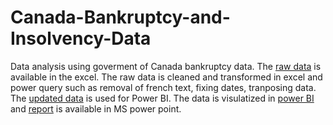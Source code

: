 # Canada-Bankruptcy-and-Insolvency-Data
Data analysis using goverment of Canada bankruptcy data.
The [raw  data]((https://github.com/rsgilltc/Canada-Bankruptcy-and-Insolvency-Data/blob/main/monthly-insolvency-insolvabilite-mensuels_1987.xlsx)) is available in the excel.
The raw data is cleaned and transformed in excel and power query such as removal of french text, fixing dates, tranposing data.
The [updated data]() is used for Power BI.
The data is visulatized in [power BI](https://github.com/rsgilltc/Canada-Bankruptcy-and-Insolvency-Data/blob/main/Canada%20Bankruptcy%20and%20Insolvency%20Data.pdf) and [report](https://github.com/rsgilltc/Canada-Bankruptcy-and-Insolvency-Data/blob/main/Canada%20Bankruptcy%20and%20Insolvency.pptx) is available in MS power point.

